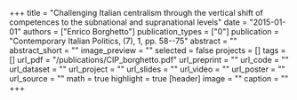 +++
title = "Challenging Italian centralism through the vertical shift of competences to the subnational and supranational levels"
date = "2015-01-01"
authors = ["Enrico Borghetto"]
publication_types = ["0"]
publication = "Contemporary Italian Politics, (7), 1, pp. 58--75"
abstract = ""
abstract_short = ""
image_preview = ""
selected = false
projects = []
tags = []
url_pdf = "/publications/CIP_borghetto.pdf"
url_preprint = ""
url_code = ""
url_dataset = ""
url_project = ""
url_slides = ""
url_video = ""
url_poster = ""
url_source = ""
math = true
highlight = true
[header]
image = ""
caption = ""
+++

